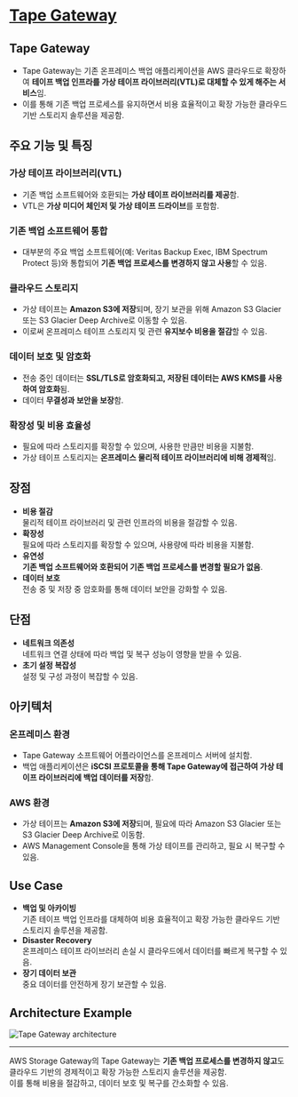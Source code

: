 # [Tape Gateway](https://aws.amazon.com/ko/storagegateway/vtl/)

## Tape Gateway

* Tape Gateway는 기존 온프레미스 백업 애플리케이션을 AWS 클라우드로 확장하여 **테이프 백업 인프라를 가상 테이프 라이브러리(VTL)로 대체할 수 있게 해주는 서비스**임.  
* 이를 통해 기존 백업 프로세스를 유지하면서 비용 효율적이고 확장 가능한 클라우드 기반 스토리지 솔루션을 제공함.

## 주요 기능 및 특징

### 가상 테이프 라이브러리(VTL)

* 기존 백업 소프트웨어와 호환되는 **가상 테이프 라이브러리를 제공**함.
* VTL은 **가상 미디어 체인저 및 가상 테이프 드라이브**를 포함함.

### 기존 백업 소프트웨어 통합

* 대부분의 주요 백업 소프트웨어(예: Veritas Backup Exec, IBM Spectrum Protect 등)와 통합되어 **기존 백업 프로세스를 변경하지 않고 사용**할 수 있음.

### 클라우드 스토리지

* 가상 테이프는 **Amazon S3에 저장**되며, 장기 보관을 위해 Amazon S3 Glacier 또는 S3 Glacier Deep Archive로 이동할 수 있음.
* 이로써 온프레미스 테이프 스토리지 및 관련 **유지보수 비용을 절감**할 수 있음.

### 데이터 보호 및 암호화

* 전송 중인 데이터는 **SSL/TLS로 암호화되고, 저장된 데이터는 AWS KMS를 사용하여 암호화**됨.
* 데이터 **무결성과 보안을 보장**함.

### 확장성 및 비용 효율성

* 필요에 따라 스토리지를 확장할 수 있으며, 사용한 만큼만 비용을 지불함.
* 가상 테이프 스토리지는 **온프레미스 물리적 테이프 라이브러리에 비해 경제적**임.

## 장점

* **비용 절감**  
물리적 테이프 라이브러리 및 관련 인프라의 비용을 절감할 수 있음.
* **확장성**  
필요에 따라 스토리지를 확장할 수 있으며, 사용량에 따라 비용을 지불함.
* **유연성**  
**기존 백업 소프트웨어와 호환되어 기존 백업 프로세스를 변경할 필요가 없음**.
* **데이터 보호**  
전송 중 및 저장 중 암호화를 통해 데이터 보안을 강화할 수 있음.

## 단점
* **네트워크 의존성**  
네트워크 연결 상태에 따라 백업 및 복구 성능이 영향을 받을 수 있음.
* **초기 설정 복잡성**  
설정 및 구성 과정이 복잡할 수 있음.

## 아키텍처

### 온프레미스 환경

* Tape Gateway 소프트웨어 어플라이언스를 온프레미스 서버에 설치함.
* 백업 애플리케이션은 **iSCSI 프로토콜을 통해 Tape Gateway에 접근하여 가상 테이프 라이브러리에 백업 데이터를 저장**함.

### AWS 환경

* 가상 테이프는 **Amazon S3에 저장**되며, 필요에 따라 Amazon S3 Glacier 또는 S3 Glacier Deep Archive로 이동함.
* AWS Management Console을 통해 가상 테이프를 관리하고, 필요 시 복구할 수 있음.

## Use Case

* **백업 및 아카이빙**  
기존 테이프 백업 인프라를 대체하여 비용 효율적이고 확장 가능한 클라우드 기반 스토리지 솔루션을 제공함.
* **Disaster Recovery**  
온프레미스 테이프 라이브러리 손실 시 클라우드에서 데이터를 빠르게 복구할 수 있음.
* **장기 데이터 보관**  
중요 데이터를 안전하게 장기 보관할 수 있음.

## Architecture Example

![Tape Gateway architecture](https://github.com/LeeWooJung/AWS-SAA-C03/assets/31682438/0dfc2900-73d1-4ee7-9b47-3555985d8ef0)


----
AWS Storage Gateway의 Tape Gateway는 **기존 백업 프로세스를 변경하지 않고**도 클라우드 기반의 경제적이고 확장 가능한 스토리지 솔루션을 제공함.  
이를 통해 비용을 절감하고, 데이터 보호 및 복구를 간소화할 수 있음.